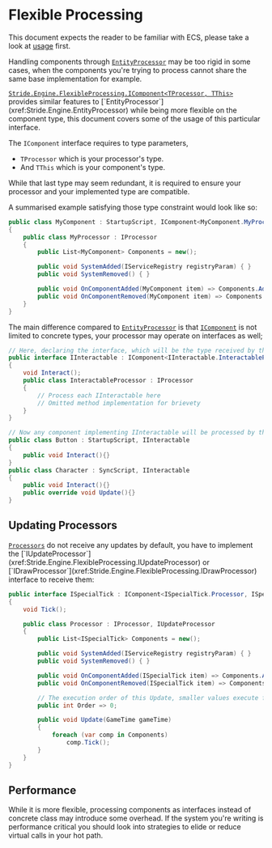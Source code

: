 # Flexible Processing

This document expects the reader to be familiar with ECS, please take a look at [usage](usage.md) first.

Handling components through [`EntityProcessor`](xref:Stride.Engine.EntityProcessor) may be too rigid in some cases, when the components 
you're trying to process cannot share the same base implementation for example.

[`Stride.Engine.FlexibleProcessing.IComponent<TProcessor, TThis>`](xref:Stride.Engine.FlexibleProcessing.IComponent`2) 
provides similar features to [`EntityProcessor`](xref:Stride.Engine.EntityProcessor) while being more flexible on the component type, 
this document covers some of the usage of this particular interface.

The `IComponent` interface requires to type parameters, 
- `TProcessor` which is your processor's type.
- And `TThis` which is your component's type.

While that last type may seem redundant, it is required to ensure your processor and 
your implemented type are compatible.

A summarised example satisfying those type constraint would look like so:
```cs
public class MyComponent : StartupScript, IComponent<MyComponent.MyProcessor, MyComponent>
{
    public class MyProcessor : IProcessor
    {
        public List<MyComponent> Components = new();

        public void SystemAdded(IServiceRegistry registryParam) { }
        public void SystemRemoved() { }

        public void OnComponentAdded(MyComponent item) => Components.Add(item);
        public void OnComponentRemoved(MyComponent item) => Components.Remove(item);
    }
}
```

The main difference compared to [`EntityProcessor`](xref:Stride.Engine.EntityProcessor) 
is that [`IComponent`](xref:Stride.Engine.FlexibleProcessing.IComponent`2) is not limited to concrete types, your processor may operate on interfaces as well;
```cs
// Here, declaring the interface, which will be the type received by the processor
public interface IInteractable : IComponent<IInteractable.InteractableProcessor, IInteractable>
{
    void Interact();
    public class InteractableProcessor : IProcessor
    {
        // Process each IInteractable here
        // Omitted method implementation for brievety
    }
}

// Now any component implementing IInteractable will be processed by the InteractableProcessor
public class Button : StartupScript, IInteractable
{
    public void Interact(){}
}
public class Character : SyncScript, IInteractable
{
    public void Interact(){}
    public override void Update(){}
}
```

## Updating Processors
[`Processors`](xref:Stride.Engine.FlexibleProcessing.IComponent`2) do not receive any updates by default, you have to implement the [`IUpdateProcessor`](xref:Stride.Engine.FlexibleProcessing.IUpdateProcessor) or [`IDrawProcessor`](xref:Stride.Engine.FlexibleProcessing.IDrawProcessor) 
interface to receive them:
```cs
public interface ISpecialTick : IComponent<ISpecialTick.Processor, ISpecialTick>
{
    void Tick();

    public class Processor : IProcessor, IUpdateProcessor
    {
        public List<ISpecialTick> Components = new();

        public void SystemAdded(IServiceRegistry registryParam) { }
        public void SystemRemoved() { }

        public void OnComponentAdded(ISpecialTick item) => Components.Add(item);
        public void OnComponentRemoved(ISpecialTick item) => Components.Remove(item);

        // The execution order of this Update, smaller values execute first compared to other IComponent Processors
        public int Order => 0;

        public void Update(GameTime gameTime)
        {
            foreach (var comp in Components)
                comp.Tick();
        }
    }
}
```

## Performance
While it is more flexible, processing components as interfaces instead of concrete class may introduce some overhead.
If the system you're writing is performance critical you should look into strategies to elide or reduce virtual calls in your hot path.
